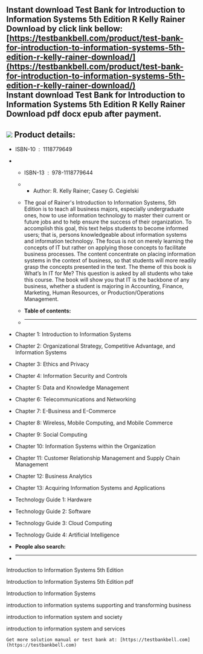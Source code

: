 Instant download **Test Bank for Introduction to Information Systems 5th Edition R Kelly Rainer Download** by click link bellow:  
[https://testbankbell.com/product/test-bank-for-introduction-to-information-systems-5th-edition-r-kelly-rainer-download/](https://testbankbell.com/product/test-bank-for-introduction-to-information-systems-5th-edition-r-kelly-rainer-download/)  
**Instant download Test Bank for Introduction to Information Systems 5th Edition R Kelly Rainer Download pdf docx epub after payment.**
---------------------------------------------------------------------------------------------------------------------------------------


![](https://testbankbell.com/wp-content/uploads/2023/05/download-20.jpg)
**Product details:**
--------------------


* ISBN-10 ‏ : ‎ 1118779649
* * ISBN-13 ‏ : ‎ 978-1118779644
  * * Author: R. Kelly Rainer; Casey G. Cegielski
   
  * The goal of Rainer's Introduction to Information Systems, 5th Edition is to teach all business majors, especially undergraduate ones, how to use information technology to master their current or future jobs and to help ensure the success of their organization. To accomplish this goal, this text helps students to become informed users; that is, persons knowledgeable about information systems and information technology. The focus is not on merely learning the concepts of IT but rather on applying those concepts to facilitate business processes. The content concentrate on placing information systems in the context of business, so that students will more readily grasp the concepts presented in the text. The theme of this book is What’s In IT for Me? This question is asked by all students who take this course. The book will show you that IT is the backbone of any business, whether a student is majoring in Accounting, Finance, Marketing, Human Resources, or Production/Operations Management.
  * **Table of contents:**
  * ----------------------
 
* Chapter 1: Introduction to Information Systems
* Chapter 2: Organizational Strategy, Competitive Advantage, and Information Systems
* Chapter 3: Ethics and Privacy
* Chapter 4: Information Security and Controls
* Chapter 5: Data and Knowledge Management
* Chapter 6: Telecommunications and Networking
* Chapter 7: E-Business and E-Commerce
* Chapter 8: Wireless, Mobile Computing, and Mobile Commerce
* Chapter 9: Social Computing
* Chapter 10: Information Systems within the Organization
* Chapter 11: Customer Relationship Management and Supply Chain Management
* Chapter 12: Business Analytics
* Chapter 13: Acquiring Information Systems and Applications
* Technology Guide 1: Hardware
* Technology Guide 2: Software
* Technology Guide 3: Cloud Computing
* Technology Guide 4: Artificial Intelligence
* **People also search:**
* -----------------------

Introduction to Information Systems 5th Edition

Introduction to Information Systems 5th Edition pdf

Introduction to Information Systems

introduction to information systems supporting and transforming business

introduction to information system and society

introduction to information system and services


    Get more solution manual or test bank at: [https://testbankbell.com](https://testbankbell.com)
